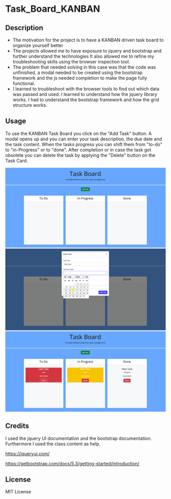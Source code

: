 # Task_Board_KANBAN

## Description

- The motivation for the project is to have a KANBAN driven task board to organize yourself better
- The projects allowed me to have exposure to jquery and bootstrap and further understand the technologies
  It also allowed me to refine my troubleshooting skills using the browser inspection tool.
- The problem that needed solving in this case was that the code was unfinished, a modal needed to be created using the bootstrap framework
  and the js needed completion to make the page fully functional.
- I learned to troubleshoot with the browser tools to find out which data was passed and used. I learned to understand how the jquery library works.
  I had to understand the bootstrap framework and how the grid structure works.

## Usage

To use the KANBAN Task Board you click on the "Add Task" button. A modal opens up and you can enter your task description, the due date and the task content.
When the tasks progress you can shift them from "to-do" to "in-Progress" or to "done". After completion or in case the task got obsolete you can delete the task by 
applying the "Delete" button on the Task Card.

![LandingPage](/Images/Landing_Page.png)
![Modal](/Images/Modal.png)
![ActiveTasks](/Images/Tasks_active.png)

## Credits

I used the jquery UI documentation and the bootstrap documentation. Furthermore I used the class content as help.

https://jqueryui.com/

https://getbootstrap.com/docs/5.3/getting-started/introduction/

## License

MIT License